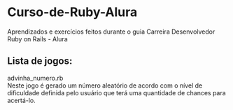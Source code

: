 # Curso-de-Ruby-Alura
Aprendizados e exercícios feitos durante o guia Carreira Desenvolvedor Ruby on Rails - Alura

## Lista de jogos:
advinha_numero.rb <br>
Neste jogo é gerado um número aleatório de acordo com o nível de dificuldade definida pelo usuário que terá uma quantidade de chances para acertá-lo.


